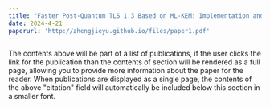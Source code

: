 ```yaml
---
title: "Faster Post-Quantum TLS 1.3 Based on ML-KEM: Implementation and Assessment"
date: 2024-4-21
paperurl: 'http://zhengjieyu.github.io/files/paper1.pdf'
---
```


The contents above will be part of a list of publications, if the user clicks the link for the publication than the contents of section will be rendered as a full page, allowing you to provide more information about the paper for the reader. When publications are displayed as a single page, the contents of the above "citation" field will automatically be included below this section in a smaller font.
